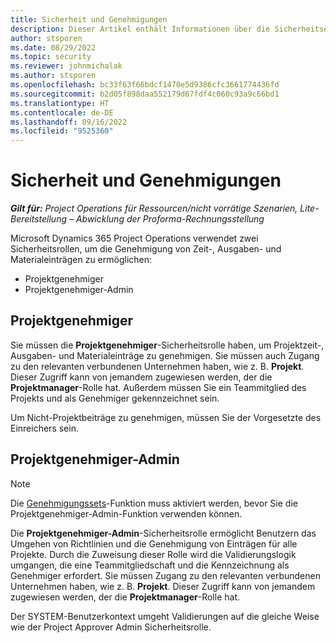 ```yaml
---
title: Sicherheit und Genehmigungen
description: Dieser Artikel enthält Informationen über die Sicherheitseinrichtung für Genehmigungen in Microsoft Dynamics 365 Project Operations.
author: stsporen
ms.date: 08/29/2022
ms.topic: security
ms.reviewer: johnmichalak
ms.author: stsporen
ms.openlocfilehash: bc33f63f66bdcf1470e5d9386cfc3661774436fd
ms.sourcegitcommit: b2d05f898daa552179d67fdf4c060c93a9c66bd1
ms.translationtype: HT
ms.contentlocale: de-DE
ms.lasthandoff: 09/16/2022
ms.locfileid: "9525360"
---
```

# <a name="security-and-approvals"></a>Sicherheit und Genehmigungen

_**Gilt für:** Project Operations für Ressourcen/nicht vorrätige Szenarien, Lite-Bereitstellung – Abwicklung der Proforma-Rechnungsstellung_

Microsoft Dynamics 365 Project Operations verwendet zwei Sicherheitsrollen, um die Genehmigung von Zeit-, Ausgaben- und Materialeinträgen zu ermöglichen:

- Projektgenehmiger
- Projektgenehmiger-Admin

## <a name="project-approver"></a>Projektgenehmiger

Sie müssen die **Projektgenehmiger**-Sicherheitsrolle haben, um Projektzeit-, Ausgaben- und Materialeinträge zu genehmigen. Sie müssen auch Zugang zu den relevanten verbundenen Unternehmen haben, wie z. B. **Projekt**. Dieser Zugriff kann von jemandem zugewiesen werden, der die **Projektmanager**-Rolle hat. Außerdem müssen Sie ein Teammitglied des Projekts und als Genehmiger gekennzeichnet sein.

Um Nicht-Projektbeiträge zu genehmigen, müssen Sie der Vorgesetzte des Einreichers sein.

## <a name="project-approver-admin"></a>Projektgenehmiger-Admin

> [!NOTE]
> Die [Genehmigungssets](approval-sets.md)-Funktion muss aktiviert werden, bevor Sie die Projektgenehmiger-Admin-Funktion verwenden können.

Die **Projektgenehmiger-Admin**-Sicherheitsrolle ermöglicht Benutzern das Umgehen von Richtlinien und die Genehmigung von Einträgen für alle Projekte. Durch die Zuweisung dieser Rolle wird die Validierungslogik umgangen, die eine Teammitgliedschaft und die Kennzeichnung als Genehmiger erfordert. Sie müssen Zugang zu den relevanten verbundenen Unternehmen haben, wie z. B. **Projekt**. Dieser Zugriff kann von jemandem zugewiesen werden, der die **Projektmanager**-Rolle hat.

Der SYSTEM-Benutzerkontext umgeht Validierungen auf die gleiche Weise wie der Project Approver Admin Sicherheitsrolle.
